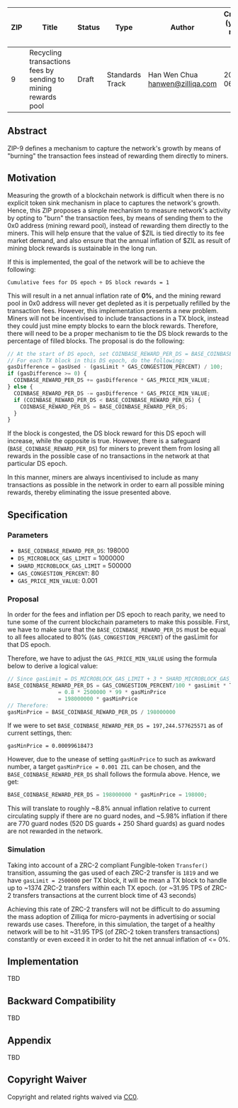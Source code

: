 |  ZIP | Title | Status| Type | Author | Created (yyyy-mm-dd) | Updated (yyyy-mm-dd)
|--|--|--|--| -- | -- | -- |
| 9  | Recycling transactions fees by sending to mining rewards pool | Draft | Standards Track  | Han Wen Chua <hanwen@zilliqa.com>| 2020-06-27 | 2020-06-27

## Abstract

ZIP-9 defines a mechanism to capture the network's growth by means of "burning" the transaction fees instead of rewarding them directly to miners.

## Motivation

Measuring the growth of a blockchain network is difficult when there is no explicit token sink mechanism in place to captures the network's growth. Hence, this ZIP proposes a simple mechanism to measure network's activity by opting to "burn" the transaction fees, by means of sending them to the 0x0 address (mining reward pool), instead of rewarding them directly to the miners. This will help ensure that the value of $ZIL is tied directly to its fee market demand, and also ensure that the annual inflation of $ZIL as result of mining block rewards is sustainable in the long run.

If this is implemented, the goal of the network will be to achieve the following:

```
Cumulative fees for DS epoch ÷ DS block rewards = 1
```

This will result in a net annual inflation rate of **0%**, and the mining reward pool in 0x0 address will never get depleted as it is perpetually refilled by the transaction fees. However, this implementation presents a new problem. Miners will not be incentivised to include transactions in a TX block, instead they could just mine empty blocks to earn the block rewards. Therefore, there will need to be a proper mechanism to tie the DS block rewards to the percentage of filled blocks. The proposal is do the following:

```javascript
// At the start of DS epoch, set COINBASE_REWARD_PER_DS = BASE_COINBASE_REWARD_PER_DS
// For each TX block in this DS epoch, do the following:
gasDifference = gasUsed - (gasLimit * GAS_CONGESTION_PERCENT) / 100;
if (gasDifference >= 0) {
  COINBASE_REWARD_PER_DS += gasDifference * GAS_PRICE_MIN_VALUE;
} else {
  COINBASE_REWARD_PER_DS -= gasDifference * GAS_PRICE_MIN_VALUE;
  if (COINBASE_REWARD_PER_DS < BASE_COINBASE_REWARD_PER_DS) {
    COINBASE_REWARD_PER_DS = BASE_COINBASE_REWARD_PER_DS;
  }
}
```

If the block is congested, the DS block reward for this DS epoch will increase, while the opposite is true. However, there is a safeguard (`BASE_COINBASE_REWARD_PER_DS`) for miners to prevent them from losing all rewards in the possible case of no transactions in the network at that particular DS epoch.

In this manner, miners are always incentivised to include as many transactions as possible in the network in order to earn all possible mining rewards, thereby eliminating the issue presented above.

## Specification

### Parameters

- `BASE_COINBASE_REWARD_PER_DS`: 198000
- `DS_MICROBLOCK_GAS_LIMIT` = 1000000
- `SHARD_MICROBLOCK_GAS_LIMIT` = 500000
- `GAS_CONGESTION_PERCENT`: 80
- `GAS_PRICE_MIN_VALUE`: 0.001

### Proposal

In order for the fees and inflation per DS epoch to reach parity, we need to tune some of the current blockchain parameters to make this possible. First, we have to make sure that the `BASE_COINBASE_REWARD_PER_DS` must be equal to all fees allocated to 80% (`GAS_CONGESTION_PERCENT`) of the gasLimit for that DS epoch.

Therefore, we have to adjust the `GAS_PRICE_MIN_VALUE` using the formula below to derive a logical value:

```javascript
// Since gasLimit = DS_MICROBLOCK_GAS_LIMIT + 3 * SHARD_MICROBLOCK_GAS_LIMIT = 3,250,000
BASE_COINBASE_REWARD_PER_DS = GAS_CONGESTION_PERCENT/100 * gasLimit * TX blocks in DS epoch * gasMinPrice
			    = 0.8 * 2500000 * 99 * gasMinPrice
			    = 198000000 * gasMinPrice
// Therefore:
gasMinPrice = BASE_COINBASE_REWARD_PER_DS / 198000000
```

If we were to set `BASE_COINBASE_REWARD_PER_DS = 197,244.577625571` as of current settings, then:

```
gasMinPrice = 0.00099618473
```

However, due to the unease of setting `gasMinPrice` to such as awkward number, a target `gasMinPrice = 0.001 ZIL` can be chosen, and the `BASE_COINBASE_REWARD_PER_DS` shall follows the formula above. Hence, we get:

```javascript
BASE_COINBASE_REWARD_PER_DS = 198000000 * gasMinPrice = 198000;
```

This will translate to roughly ~8.8% annual inflation relative to current circulating supply if there are no guard nodes, and ~5.98% inflation if there are 770 guard nodes (520 DS guards + 250 Shard guards) as guard nodes are not rewarded in the network.

### Simulation

Taking into account of a ZRC-2 compliant Fungible-token `Transfer()` transition, assuming the gas used of each ZRC-2 transfer is `1819` and we have `gasLimit = 2500000` per TX block, it will be mean a TX block to handle up to ~1374 ZRC-2 transfers within each TX epoch. (or ~31.95 TPS of ZRC-2 transfers transactions at the current block time of 43 seconds)

Achieving this rate of ZRC-2 transfers will not be difficult to do assuming the mass adoption of Zilliqa for micro-payments in advertising or social rewards use cases. Therefore, in this simulation, the target of a healthy network will be to hit ~31.95 TPS (of ZRC-2 token transfers transactions) constantly or even exceed it in order to hit the net annual inflation of <= 0%.

## Implementation

TBD

## Backward Compatibility

TBD

## Appendix

TBD

## Copyright Waiver

Copyright and related rights waived via [CC0](https://creativecommons.org/publicdomain/zero/1.0/).
